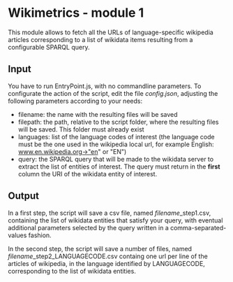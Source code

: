 Wikimetrics - module 1
======================

This module allows to fetch all the URLs of language-specific wikipedia articles corresponding to a list of wikidata items resulting from a configurable SPARQL query.

Input
-----

You have to run EntryPoint.js, with no commandline parameters. To configurate the action of the script, edit the file *config.json*, adjusting the following parameters according to your needs:

* filename: the name with the resulting files will be saved
* filepath: the path, relative to the script folder, where the resulting files will be saved. This folder must already exist
* languages: list of the language codes of interest (the language code must be the one used in the wikipedia local url, for example English: www.en.wikipedia.org->"en" or "EN")
* query: the SPARQL query that will be made to the wikidata server to extract the list of entities of interest. The query must return in the **first** column the URI of the wikidata entity of interest.

Output
------

In a first step, the script will save a csv file, named *filename*_step1.csv, containing the list of wikidata entities that satisfy your query, with eventual additional parameters selected by the query written in a comma-separated-values fashion. 

In the second step, the script will save a number of files, named *filename*_step2_LANGUAGECODE.csv containg one url per line of the articles of wikipedia, in the language identified by LANGUAGECODE, corresponding to the list of wikidata entities.